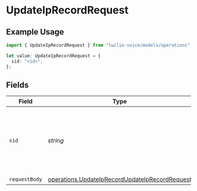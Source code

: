 # UpdateIpRecordRequest

## Example Usage

```typescript
import { UpdateIpRecordRequest } from "twilio-voice/models/operations";

let value: UpdateIpRecordRequest = {
  sid: "<id>",
};
```

## Fields

| Field                                                                                                            | Type                                                                                                             | Required                                                                                                         | Description                                                                                                      |
| ---------------------------------------------------------------------------------------------------------------- | ---------------------------------------------------------------------------------------------------------------- | ---------------------------------------------------------------------------------------------------------------- | ---------------------------------------------------------------------------------------------------------------- |
| `sid`                                                                                                            | *string*                                                                                                         | :heavy_check_mark:                                                                                               | The Twilio-provided string that uniquely identifies the IP Record resource to update.                            |
| `requestBody`                                                                                                    | [operations.UpdateIpRecordUpdateIpRecordRequest](../../models/operations/updateiprecordupdateiprecordrequest.md) | :heavy_minus_sign:                                                                                               | N/A                                                                                                              |